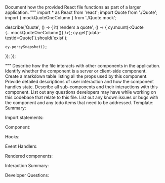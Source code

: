 Document how the provided React file functions as part of a larger application.
"""
import * as React from 'react';
import Quote from './Quote';
import { mockQuoteOneColumn } from './Quote.mock';

describe('Quote', () => {
  it('renders a quote', () => {
    cy.mount(<Quote {...mockQuoteOneColumn()} />);
    cy.get('[data-testid=Quote]').should('exist');

    cy.percySnapshot();
  });
});

"""
Describe how the file interacts with other components in the application.
Identify whether the component is a server or client-side component.
Create a markdown table listing all the props used by this component.
Provide detailed descriptions of user interaction and how the component handles state.
Describe all sub-components and their interactions with this component.
List out any questions developers may have while working on this codebase that relate to this file.
List out any known issues or bugs with the component and any todo items that need to be addressed.
Template:
Summary:
<brief overview of the file and all its major components>

Import statements:
<describe the imports and dependencies>

Component:
<Summary of component>

Hooks:
<list of hooks with descriptions>

Event Handlers:
<list of Event Handlers with descriptions>

Rendered components:
<list of Rendered components with descriptions>

Interaction Summary:
<a summary of how the file could interact with the rest of the application>

Developer Questions:
<a list of questions Developers working with this component may have the following questions when debugging>